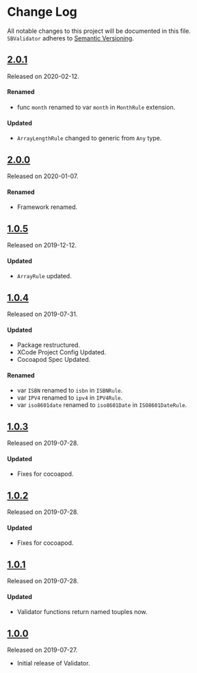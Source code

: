 # Change Log
All notable changes to this project will be documented in this file.
`SBValidator` adheres to [Semantic Versioning](https://semver.org/).

## [2.0.1](https://github.com/smbhuin/SBValidator/releases/tag/2.0.1)
Released on 2020-02-12.

#### Renamed
- func `month` renamed to var `month` in `MonthRule` extension.

#### Updated
- `ArrayLengthRule` changed to generic from `Any` type.

## [2.0.0](https://github.com/smbhuin/SBValidator/releases/tag/2.0.0)
Released on 2020-01-07.

#### Renamed
- Framework renamed.

## [1.0.5](https://github.com/smbhuin/SBValidator/releases/tag/1.0.5)
Released on 2019-12-12.

#### Updated
- `ArrayRule` updated.

## [1.0.4](https://github.com/smbhuin/SBValidator/releases/tag/1.0.4)
Released on 2019-07-31.

#### Updated
- Package restructured.
- XCode Project Config Updated.
- Cocoapod Spec Updated.

#### Renamed
- var `ISBN` renamed to `isbn` in `ISBNRule`.
- var `IPV4` renamed to `ipv4` in `IPV4Rule`.
- var `iso8601date` renamed to `iso8601Date` in `ISO8601DateRule`.

## [1.0.3](https://github.com/smbhuin/SBValidator/releases/tag/1.0.3)
Released on 2019-07-28.

#### Updated
- Fixes for cocoapod.

## [1.0.2](https://github.com/smbhuin/SBValidator/releases/tag/1.0.2)
Released on 2019-07-28.

#### Updated
- Fixes for cocoapod.

## [1.0.1](https://github.com/smbhuin/SBValidator/releases/tag/1.0.1)
Released on 2019-07-28.

#### Updated
- Validator functions return named touples now.

## [1.0.0](https://github.com/smbhuin/SBValidator/releases/tag/1.0.0)
Released on 2019-07-27.

- Initial release of Validator.
